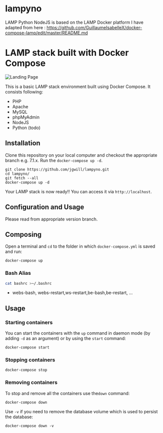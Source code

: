 # lampyno
LAMP Python NodeJS is based on the LAMP Docker platform I have adapted from here : 
https://github.com/GuillaumeIsabelleX/docker-compose-lamp/edit/master/README.md


# LAMP stack built with Docker Compose

![Landing Page](https://preview.ibb.co/gOTa0y/LAMP_STACK.png)

This is a basic LAMP stack environment built using Docker Compose. It consists following:

* PHP
* Apache
* MySQL
* phpMyAdmin
* NodeJS
* Python (todo)



## Installation

Clone this repository on your local computer and checkout the appropriate branch e.g. 7.1.x. Run the `docker-compose up -d`.

```shell
git clone https://github.com/jgwill/lampyno.git
cd lampyno/
git fetch --all
docker-compose up -d
```

Your LAMP stack is now ready!! You can access it via `http://localhost`.

## Configuration and Usage

Please read from appropriate version branch.



## Composing

Open a terminal and `cd` to the folder in which `docker-compose.yml` is saved and run:

```
docker-compose up
```

### Bash Alias
```bash
cat bashrc >~/.bashrc
```
* webs-bash, webs-restart,ws-restart,be-bash,be-restart, ...

## Usage



### Starting containers

You can start the containers with the `up` command in daemon mode (by adding `-d` as an argument) or by using the `start` command:

```
docker-compose start
```

### Stopping containers

```
docker-compose stop
```

### Removing containers

To stop and remove all the containers use the`down` command:

```
docker-compose down
```

Use `-v` if you need to remove the database volume which is used to persist the database:

```
docker-compose down -v
```

